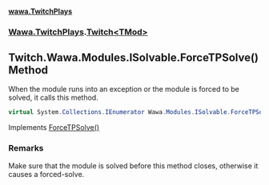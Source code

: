 #### [wawa.TwitchPlays](index.md 'index')
### [Wawa.TwitchPlays](Wawa.TwitchPlays.md 'Wawa.TwitchPlays').[Twitch&lt;TMod&gt;](Twitch{TMod}.md 'Wawa.TwitchPlays.Twitch<TMod>')

## Twitch<TMod>.Wawa.Modules.ISolvable.ForceTPSolve() Method

When the module runs into an exception or the module is forced to be solved, it calls this method.

```csharp
virtual System.Collections.IEnumerator Wawa.Modules.ISolvable.ForceTPSolve();
```

Implements [ForceTPSolve()](https://docs.microsoft.com/en-us/dotnet/api/Wawa.Modules.ISolvable.ForceTPSolve 'Wawa.Modules.ISolvable.ForceTPSolve')

### Remarks
  
Make sure that the module is solved before this method closes, otherwise it causes a forced-solve.